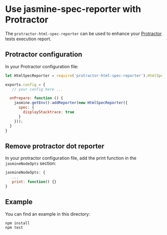 Use jasmine-spec-reporter with Protractor
=========================================
The `protractor-html-spec-reporter` can be used to enhance your [Protractor](https://github.com/angular/protractor) tests execution report.

## Protractor configuration
In your Protractor configuration file:

```javascript
let HtmlSpecReporter = require('protractor-html-spec-reporter').HtmlSpecReporter;

exports.config = {
   // your config here ...

  onPrepare: function () {
    jasmine.getEnv().addReporter(new HtmlSpecReporter({
      spec: {
        displayStacktrace: true
      }
    }));
  }
}
```

## Remove protractor dot reporter
In your protractor configuration file, add the print function in the `jasmineNodeOpts` section:

```javascript
jasmineNodeOpts: {
   ...
   print: function() {}
}
```

## Example

You can find an example in this directory:

```bash
npm install
npm test
```
